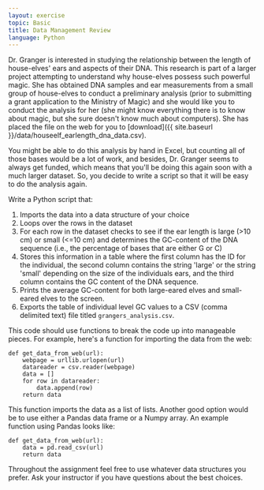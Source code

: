 ```yaml
---
layout: exercise
topic: Basic
title: Data Management Review
language: Python
---
```


Dr. Granger is interested in studying the relationship between the
length of house-elves' ears and aspects of their DNA. This research is
part of a larger project attempting to understand why house-elves
possess such powerful magic. She has obtained DNA samples and ear
measurements from a small group of house-elves to conduct a preliminary
analysis (prior to submitting a grant application to the Ministry of
Magic) and she would like you to conduct the analysis for her (she might
know everything there is to know about magic, but she sure doesn't know
much about computers). She has placed the file on the web for you to
[download]({{ site.baseurl }}/data/houseelf_earlength_dna_data.csv).

You might be able to do this analysis by hand in Excel, but counting all
of those bases would be a lot of work, and besides, Dr. Granger seems to
always get funded, which means that you'll be doing this again soon with a
much larger dataset. So, you decide to write a script so that it will be
easy to do the analysis again.

Write a Python script that:

1.  Imports the data into a data structure of your choice
2.  Loops over the rows in the dataset
3.  For each row in the dataset checks to see if the ear length is large
    (>10 cm) or small (<=10 cm) and determines the GC-content of the
    DNA sequence (i.e., the percentage of bases that are either G or C)
4.  Stores this information in a table where the first column has the ID
    for the individual, the second column contains the string 'large' or
    the string 'small' depending on the size of the individuals ears,
    and the third column contains the GC content of the DNA sequence.
5.  Prints the average GC-content for both large-eared elves and
    small-eared elves to the screen.
6.  Exports the table of individual level GC values to a CSV (comma
    delimited text) file titled `grangers_analysis.csv`.

This code should use functions to break the code up into manageable
pieces. For example, here's a function for importing the data from the
web:

    def get_data_from_web(url):
        webpage = urllib.urlopen(url)
        datareader = csv.reader(webpage)
        data = []
        for row in datareader:
            data.append(row)
        return data

This function imports the data as a list of lists. Another good option would be
to use either a Pandas data frame or a Numpy array. An example function using
Pandas looks like:

```
def get_data_from_web(url):
    data = pd.read_csv(url)
	return data
```

Throughout the assignment feel free to use whatever data structures you
prefer. Ask your instructor if you have questions about the best choices.
